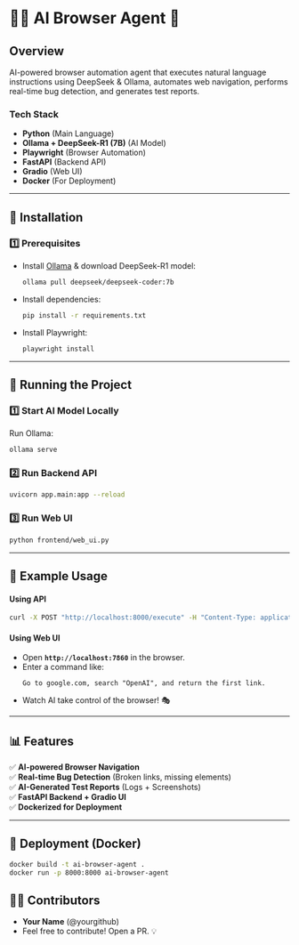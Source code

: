 # 🕵️‍♂️ AI Browser Agent 🚀

## **Overview**
AI-powered browser automation agent that executes natural language instructions using DeepSeek & Ollama, automates web navigation, performs real-time bug detection, and generates test reports.

### **Tech Stack**
- **Python** (Main Language)
- **Ollama + DeepSeek-R1 (7B)** (AI Model)
- **Playwright** (Browser Automation)
- **FastAPI** (Backend API)
- **Gradio** (Web UI)
- **Docker** (For Deployment)

---

## **🔧 Installation**
### **1️⃣ Prerequisites**
- Install [Ollama](https://ollama.com) & download DeepSeek-R1 model:
  ```bash
  ollama pull deepseek/deepseek-coder:7b
  ```
- Install dependencies:
  ```bash
  pip install -r requirements.txt
  ```
- Install Playwright:
  ```bash
  playwright install
  ```

---

## **🚀 Running the Project**
### **1️⃣ Start AI Model Locally**
Run Ollama:
```bash
ollama serve
```

### **2️⃣ Run Backend API**
```bash
uvicorn app.main:app --reload
```

### **3️⃣ Run Web UI**
```bash
python frontend/web_ui.py
```

---

## **📌 Example Usage**
#### **Using API**
```bash
curl -X POST "http://localhost:8000/execute" -H "Content-Type: application/json" -d '{"text": "go to google.com and type OpenAI click search and give me the first url"}'
```

#### **Using Web UI**
- Open **`http://localhost:7860`** in the browser.
- Enter a command like:
  ```
  Go to google.com, search "OpenAI", and return the first link.
  ```
- Watch AI take control of the browser! 🎭

---

## **📊 Features**
✅ **AI-powered Browser Navigation**  
✅ **Real-time Bug Detection** (Broken links, missing elements)  
✅ **AI-Generated Test Reports** (Logs + Screenshots)  
✅ **FastAPI Backend + Gradio UI**  
✅ **Dockerized for Deployment**  

---

## **🐛 Deployment (Docker)**
```bash
docker build -t ai-browser-agent .
docker run -p 8000:8000 ai-browser-agent
```

## **👨‍💻 Contributors**
- **Your Name** (@yourgithub)
- Feel free to contribute! Open a PR. 💡

